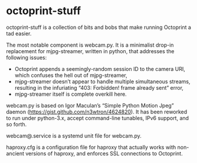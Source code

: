 # octoprint-stuff

octoprint-stuff is a collection of bits and bobs that make running Octoprint
a tad easier.

The most notable component is webcam.py.  It is a minimalist drop-in replacement
for mjpg-streamer, written in python, that addresses the following issues:

* Octoprint appends a seemingly-random session ID to the camera URI, which confuses the hell out of mjpg-streamer,
* mjpg-streamer doesn’t appear to handle multiple simultaneous streams, resulting in the infuriating “403: Forbidden! frame already sent” error,
* mjpg-streamer itself is complete overkill here.

webcam.py is based on Igor Maculan’s “Simple Python Motion Jpeg” daemon (https://gist.github.com/n3wtron/4624820).  It has been reworked to run under python-3.x, accept command-line tunables, IPv6 support, and so forth.

webcam@.service is a systemd unit file for webcam.py.

haproxy.cfg is a configuration file for haproxy that actually works with non-ancient versions of haproxy, and enforces SSL connections to Octoprint.

